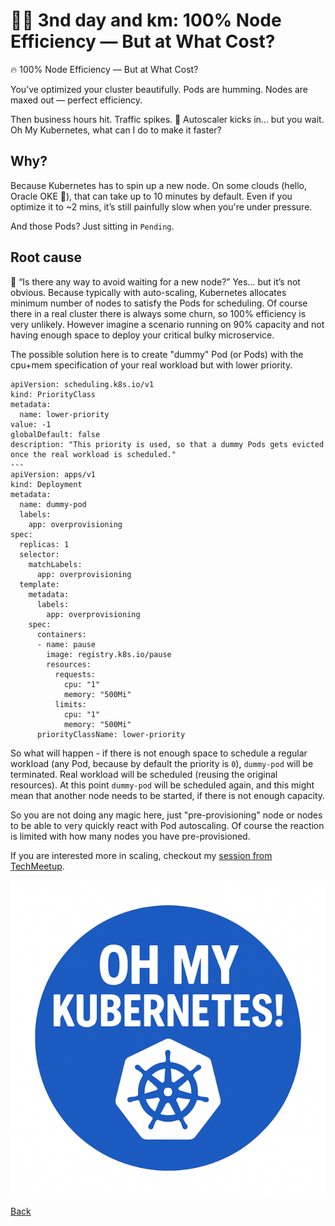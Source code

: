 # 🏃‍♂️ 3nd day and km: 100% Node Efficiency — But at What Cost?

🔥 100% Node Efficiency — But at What Cost?

You’ve optimized your cluster beautifully.
Pods are humming. Nodes are maxed out — perfect efficiency.

Then business hours hit.
Traffic spikes.
🚨 Autoscaler kicks in... but you wait. Oh My Kubernetes, what can I do to make it faster?

## Why?
Because Kubernetes has to spin up a new node.
On some clouds (hello, Oracle OKE 👋), that can take up to 10 minutes by default. Even if you optimize it to ~2 mins, it’s still painfully slow when you're under pressure.

And those Pods?
Just sitting in `Pending`.

## Root cause

🧠 “Is there any way to avoid waiting for a new node?”
Yes… but it’s not obvious. Because typically with auto-scaling, Kubernetes allocates minimum number of nodes to satisfy the Pods for scheduling. Of course there in a real cluster there is always some churn, so 100% efficiency is very unlikely. However imagine a scenario running on 90% capacity and not having enough space to deploy your critical bulky microservice.

The possible solution here is to create "dummy" Pod (or Pods) with the cpu+mem specification of your real workload but with lower priority. 

```
apiVersion: scheduling.k8s.io/v1
kind: PriorityClass
metadata:
  name: lower-priority
value: -1
globalDefault: false
description: "This priority is used, so that a dummy Pods gets evicted once the real workload is scheduled."
---
apiVersion: apps/v1
kind: Deployment
metadata:
  name: dummy-pod
  labels:
    app: overprovisioning
spec:
  replicas: 1
  selector:
    matchLabels:
      app: overprovisioning
  template:
    metadata:
      labels:
        app: overprovisioning
    spec:
      containers:
      - name: pause
        image: registry.k8s.io/pause
        resources:
          requests:
            cpu: "1"
            memory: "500Mi"
          limits:
            cpu: "1"
            memory: "500Mi"
      priorityClassName: lower-priority
```

So what will happen - if there is not enough space to schedule a regular workload (any Pod, because by default the priority is `0`), `dummy-pod` will be terminated. Real workload will be scheduled (reusing the original resources). At this point `dummy-pod` will be scheduled again, and this might mean that another node needs to be started, if there is not enough capacity.

So you are not doing any magic here, just "pre-provisioning" node or nodes to be able to very quickly react with Pod autoscaling. Of course the reaction is limited with how many nodes you have pre-provisioned.

If you are interested more in scaling, checkout my [session from TechMeetup](https://medium.com/@davidpech_39825/serverless-kubernetes-wasm-vs-knative-vs-regular-autoscaling-bfed679fec27).

![Overlapping traffic](../assets/images/logo-medium.png)

[Back](../)